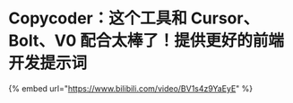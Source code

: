 # Copycoder：这个工具和 Cursor、Bolt、V0 配合太棒了！提供更好的前端开发提示词

{% embed url="https://www.bilibili.com/video/BV1s4z9YaEyE" %}
